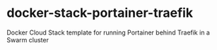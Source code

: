 # docker-stack-portainer-traefik
Docker Cloud Stack template for running Portainer behind Traefik in a Swarm cluster
